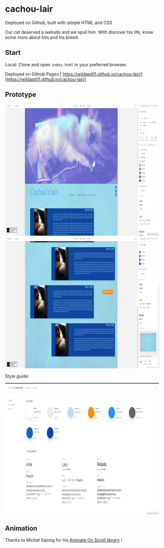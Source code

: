 # cachou-lair

Deployed on Github, built with simple HTML and CSS

Our cat deserved a website and we spoil him. With discover his life, know some more about him and his breed.

## Start

Local: Clone and open `index.html` in your preferred browser.

Deployed on Github Pages [ https://wildapt01.github.io/cachou-lair/](https://wildapt01.github.io/cachou-lair/)

## Prototype

<img src="assets/prototype1.png" width="750" height="430" title="prototype1">

<img src="assets/prototype2.png" width="750" height="430" title="prototype2">

Style guide:

<img src="assets/style-guide.png" width="750" height="430" title="style-guide">

## Animation

Thanks to Michał Sajnóg for his [Animate On Scroll library](https://michalsnik.github.io/aos/) !
